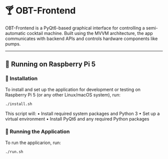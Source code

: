 # 🍸 OBT-Frontend

OBT-Frontend is a PyQt6-based graphical interface for controlling a semi-automatic cocktail machine. Built using the MVVM architecture, the app communicates with backend APIs and controls hardware components like pumps.

---

## 🧪 Running on Raspberry Pi 5

### 🔧 Installation

To install and set up the application for development or testing on Raspberry Pi 5 (or any other Linux/macOS system), run:

```bash
./install.sh
```


This script will:
	•	Install required system packages and Python 3
	•	Set up a virtual environment
	•	Install PyQt6 and any required Python packages

### 🚀 Running the Application

To run the applicarion, run:

```bash
./run.sh
